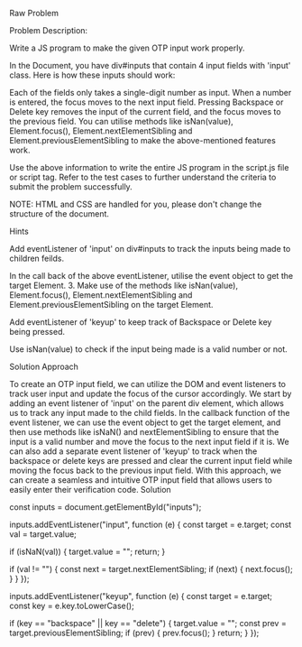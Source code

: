 Raw Problem

Problem Description:

Write a JS program to make the given OTP input work properly.



In the Document, you have div#inputs that contain 4 input fields with 'input' class.
Here is how these inputs should work:

Each of the fields only takes a single-digit number as input.
When a number is entered, the focus moves to the next input field.
Pressing Backspace or Delete key removes the input of the current field, and the focus moves to the previous field.
You can utilise methods like isNan(value), Element.focus(), Element.nextElementSibling and Element.previousElementSibling to make the above-mentioned features work.

Use the above information to write the entire JS program in the script.js file or script tag.
Refer to the test cases to further understand the criteria to submit the problem successfully.

NOTE:
HTML and CSS are handled for you, please don't change the structure of the document.

Hints

Add eventListener of 'input' on div#inputs to track the inputs being made to children feilds.

In the call back of the above eventListener, utilise the event object to get the target Element. 3. Make use of the methods like isNan(value), Element.focus(), Element.nextElementSibling and Element.previousElementSibling on the target Element.

Add eventListener of 'keyup' to keep track of Backspace or Delete key being pressed.

Use isNan(value) to check if the input being made is a valid number or not.

Solution Approach

To create an OTP input field, we can utilize the DOM and event listeners to track user input and update the focus of the cursor accordingly.
We start by adding an event listener of 'input' on the parent div element, which allows us to track any input made to the child fields.
In the callback function of the event listener, we can use the event object to get the target element, and then use methods like isNaN() and nextElementSibling to ensure that the input is a valid number and move the focus to the next input field if it is.
We can also add a separate event listener of 'keyup' to track when the backspace or delete keys are pressed and clear the current input field while moving the focus back to the previous input field. With this approach, we can create a seamless and intuitive OTP input field that allows users to easily enter their verification code.
Solution

const inputs = document.getElementById("inputs");

inputs.addEventListener("input", function (e) {
  const target = e.target;
  const val = target.value;

  if (isNaN(val)) {
    target.value = "";
    return;
  }

  if (val != "") {
    const next = target.nextElementSibling;
    if (next) {
      next.focus();
    }
  }
});

inputs.addEventListener("keyup", function (e) {
  const target = e.target;
  const key = e.key.toLowerCase();

  if (key == "backspace" || key == "delete") {
    target.value = "";
    const prev = target.previousElementSibling;
    if (prev) {
      prev.focus();
    }
    return;
  }
});